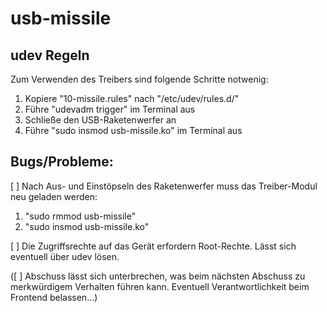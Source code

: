 # usb-missile

## udev Regeln
Zum Verwenden des Treibers sind folgende Schritte notwenig:

1. Kopiere "10-missile.rules" nach "/etc/udev/rules.d/"
2. Führe "udevadm trigger" im Terminal aus
3. Schließe den USB-Raketenwerfer an
4. Führe "sudo insmod usb-missile.ko" im Terminal aus 

## Bugs/Probleme: 
[ ] Nach Aus- und Einstöpseln des Raketenwerfer muss das Treiber-Modul neu geladen werden:

1. "sudo rmmod usb-missile"
2. "sudo insmod usb-missile.ko"

[ ] Die Zugriffsrechte auf das Gerät erfordern Root-Rechte. Lässt sich eventuell über udev lösen.

([ ] Abschuss lässt sich unterbrechen, was beim nächsten Abschuss zu merkwürdigem Verhalten führen kann. Eventuell Verantwortlichkeit beim Frontend belassen...)
